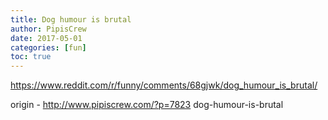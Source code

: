 ```yaml
---
title: Dog humour is brutal
author: PipisCrew
date: 2017-05-01
categories: [fun]
toc: true
---
```


https://www.reddit.com/r/funny/comments/68gjwk/dog_humour_is_brutal/

origin - http://www.pipiscrew.com/?p=7823 dog-humour-is-brutal